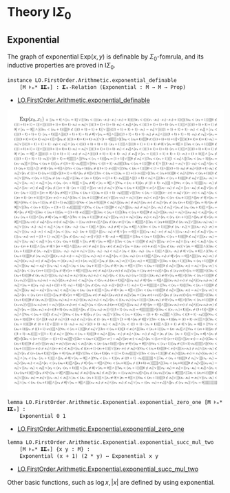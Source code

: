 # Theory $\mathsf{I}\Sigma_0$

## Exponential

The graph of exponential $\mathrm{Exp}(x, y)$ is definable by $\Sigma_0$-fomrula,
and its inductive properties are proved in $\mathsf{I}\Sigma_0$.

```lean
instance LO.FirstOrder.Arithmetic.exponential_definable
    [M ⊧ₘ* 𝗜𝚺₀] : 𝚺₀-Relation (Exponential : M → M → Prop)
```

- [LO.FirstOrder.Arithmetic.exponential_definable](https://formalizedformallogic.github.io/Foundation/doc/Foundation/FirstOrder/ISigma0/Exponential/Exp.html#LO.FirstOrder.Arithmetic.exponential_definable)

![Import Graph](./exp.png)

```lean
lemma LO.FirstOrder.Arithmetic.Exponential.exponential_zero_one [M ⊧ₘ* 𝗜𝚺₀] :
    Exponential 0 1
```

- [LO.FirstOrder.Arithmetic.Exponential.exponential_zero_one](https://formalizedformallogic.github.io/Foundation/doc/Foundation/FirstOrder/ISigma0/Exponential/Exp.html#LO.FirstOrder.Arithmetic.Exponential.exponential_zero_one)

```lean
lemma LO.FirstOrder.Arithmetic.Exponential.exponential_succ_mul_two
    [M ⊧ₘ* 𝗜𝚺₀] {x y : M} :
    Exponential (x + 1) (2 * y) ↔ Exponential x y
```

- [LO.FirstOrder.Arithmetic.Exponential.exponential_succ_mul_two](https://formalizedformallogic.github.io/Foundation/doc/Foundation/FirstOrder/ISigma0/Exponential/Exp.html#LO.FirstOrder.Arithmetic.Exponential.exponential_succ_mul_two)

Other basic functions, such as $\log x, |x|$ are defined by using exponential.
